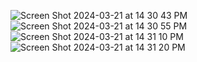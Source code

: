 ![Screen Shot 2024-03-21 at 14 30 43 PM](https://github.com/shimonzhion/portfolio/assets/102303385/b17d6ab9-7a61-49fe-adc7-111f20ffb1fb)
![Screen Shot 2024-03-21 at 14 30 55 PM](https://github.com/shimonzhion/portfolio/assets/102303385/32cfb220-4905-44b1-b890-7fb120652152)
![Screen Shot 2024-03-21 at 14 31 10 PM](https://github.com/shimonzhion/portfolio/assets/102303385/56dbed8a-73e2-44e9-8c45-b92a0bbca27b)
![Screen Shot 2024-03-21 at 14 31 20 PM](https://github.com/shimonzhion/portfolio/assets/102303385/1e743110-ec27-4768-adcd-7a921252314d)
